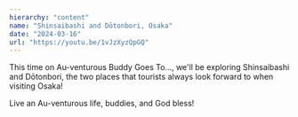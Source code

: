```yaml
---
hierarchy: "content"
name: "Shinsaibashi and Dōtonbori, Osaka"
date: "2024-03-16"
url: "https://youtu.be/1vJzXyzQpGQ"
---
```


This time on Au-venturous Buddy Goes To..., we'll be exploring Shinsaibashi and Dōtonbori, the two places that tourists always look forward to when visiting Osaka!

Live an Au-venturous life, buddies, and God bless!